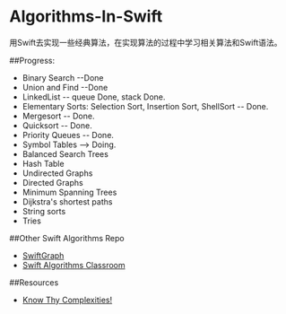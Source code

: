 # Algorithms-In-Swift
用Swift去实现一些经典算法，在实现算法的过程中学习相关算法和Swift语法。

##Progress:
* Binary Search --Done
* Union and Find --Done
* LinkedList -- queue Done, stack Done.
* Elementary Sorts: Selection Sort, Insertion Sort, ShellSort -- Done.
* Mergesort -- Done.
* Quicksort -- Done.
* Priority Queues -- Done.
* Symbol Tables --> Doing.
* Balanced Search Trees
* Hash Table
* Undirected Graphs
* Directed Graphs
* Minimum Spanning Trees
* Dijkstra's shortest paths
* String sorts
* Tries


##Other Swift Algorithms Repo
* [SwiftGraph](https://github.com/davecom/SwiftGraph)
* [Swift Algorithms Classroom](https://github.com/gmertk/SwiftAlgorithmsClassroom)

##Resources
* [Know Thy Complexities!](http://bigocheatsheet.com/)
